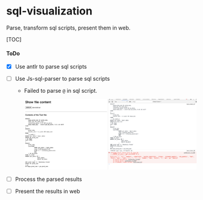 # sql-visualization
Parse, transform sql scripts, present them in web.

[TOC]

#### ToDo

- [x] Use antlr to parse sql scripts

- [ ] Use Js-sql-parser to parse sql scripts

  * Failed to parse `@` in sql script.

    <img src="assets/image-20201026235823002.png" alt="image-20201026235823002" style="zoom:50%;" />

- [ ] Process the parsed results

- [ ] Present the results in web

